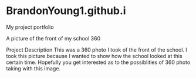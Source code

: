 # BrandonYoung1.github.i
My project portfolio

A picture of the front of my school 360

Project Description
This was a 360 photo I took of the front of the school. I took this picture because I wanted to show how the school looked at this certain time. Hopefully you get interested as to the possiblities of 360 photo taking with this image.

<script src='//vizor.io/static/scripts/vizor-360-embed.js' data-vizorurl='//vizor.io/embed/brandon1young2/a-picture-of-the-front-of-my-school'></script>
